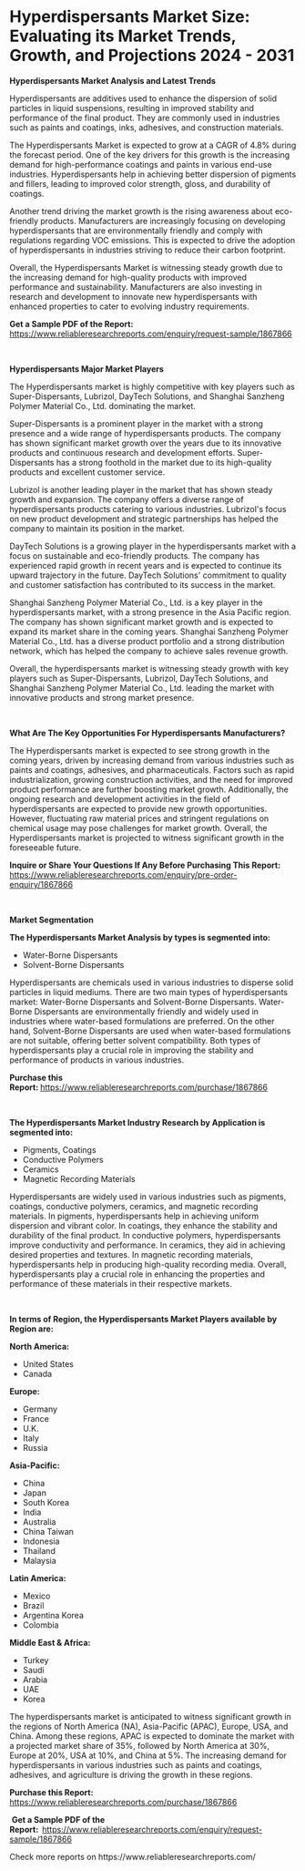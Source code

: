 <p><h1>Hyperdispersants Market Size: Evaluating its Market Trends, Growth, and Projections 2024 - 2031</h1></p><p><strong>Hyperdispersants Market Analysis and Latest Trends</strong></p>
<p><p>Hyperdispersants are additives used to enhance the dispersion of solid particles in liquid suspensions, resulting in improved stability and performance of the final product. They are commonly used in industries such as paints and coatings, inks, adhesives, and construction materials.</p><p>The Hyperdispersants Market is expected to grow at a CAGR of 4.8% during the forecast period. One of the key drivers for this growth is the increasing demand for high-performance coatings and paints in various end-use industries. Hyperdispersants help in achieving better dispersion of pigments and fillers, leading to improved color strength, gloss, and durability of coatings.</p><p>Another trend driving the market growth is the rising awareness about eco-friendly products. Manufacturers are increasingly focusing on developing hyperdispersants that are environmentally friendly and comply with regulations regarding VOC emissions. This is expected to drive the adoption of hyperdispersants in industries striving to reduce their carbon footprint.</p><p>Overall, the Hyperdispersants Market is witnessing steady growth due to the increasing demand for high-quality products with improved performance and sustainability. Manufacturers are also investing in research and development to innovate new hyperdispersants with enhanced properties to cater to evolving industry requirements.</p></p>
<p><strong>Get a Sample PDF of the Report:&nbsp;</strong> <a href="https://www.reliableresearchreports.com/enquiry/request-sample/1867866">https://www.reliableresearchreports.com/enquiry/request-sample/1867866</a></p>
<p>&nbsp;</p>
<p><strong>Hyperdispersants Major Market Players</strong></p>
<p><p>The Hyperdispersants market is highly competitive with key players such as Super-Dispersants, Lubrizol, DayTech Solutions, and Shanghai Sanzheng Polymer Material Co., Ltd. dominating the market. </p><p>Super-Dispersants is a prominent player in the market with a strong presence and a wide range of hyperdispersants products. The company has shown significant market growth over the years due to its innovative products and continuous research and development efforts. Super-Dispersants has a strong foothold in the market due to its high-quality products and excellent customer service.</p><p>Lubrizol is another leading player in the market that has shown steady growth and expansion. The company offers a diverse range of hyperdispersants products catering to various industries. Lubrizol's focus on new product development and strategic partnerships has helped the company to maintain its position in the market.</p><p>DayTech Solutions is a growing player in the hyperdispersants market with a focus on sustainable and eco-friendly products. The company has experienced rapid growth in recent years and is expected to continue its upward trajectory in the future. DayTech Solutions' commitment to quality and customer satisfaction has contributed to its success in the market.</p><p>Shanghai Sanzheng Polymer Material Co., Ltd. is a key player in the hyperdispersants market, with a strong presence in the Asia Pacific region. The company has shown significant market growth and is expected to expand its market share in the coming years. Shanghai Sanzheng Polymer Material Co., Ltd. has a diverse product portfolio and a strong distribution network, which has helped the company to achieve sales revenue growth.</p><p>Overall, the hyperdispersants market is witnessing steady growth with key players such as Super-Dispersants, Lubrizol, DayTech Solutions, and Shanghai Sanzheng Polymer Material Co., Ltd. leading the market with innovative products and strong market presence.</p></p>
<p>&nbsp;</p>
<p><strong>What Are The Key Opportunities For Hyperdispersants Manufacturers?</strong></p>
<p><p>The Hyperdispersants market is expected to see strong growth in the coming years, driven by increasing demand from various industries such as paints and coatings, adhesives, and pharmaceuticals. Factors such as rapid industrialization, growing construction activities, and the need for improved product performance are further boosting market growth. Additionally, the ongoing research and development activities in the field of hyperdispersants are expected to provide new growth opportunities. However, fluctuating raw material prices and stringent regulations on chemical usage may pose challenges for market growth. Overall, the Hyperdispersants market is projected to witness significant growth in the foreseeable future.</p></p>
<p><strong>Inquire or Share Your Questions If Any Before Purchasing This Report:</strong> <a href="https://www.reliableresearchreports.com/enquiry/pre-order-enquiry/1867866">https://www.reliableresearchreports.com/enquiry/pre-order-enquiry/1867866</a></p>
<p>&nbsp;</p>
<p><strong>Market Segmentation</strong></p>
<p><strong>The Hyperdispersants Market Analysis by types is segmented into:</strong></p>
<p><ul><li>Water-Borne Dispersants</li><li>Solvent-Borne Dispersants</li></ul></p>
<p><p>Hyperdispersants are chemicals used in various industries to disperse solid particles in liquid mediums. There are two main types of hyperdispersants market: Water-Borne Dispersants and Solvent-Borne Dispersants. Water-Borne Dispersants are environmentally friendly and widely used in industries where water-based formulations are preferred. On the other hand, Solvent-Borne Dispersants are used when water-based formulations are not suitable, offering better solvent compatibility. Both types of hyperdispersants play a crucial role in improving the stability and performance of products in various industries.</p></p>
<p><strong>Purchase this Report:&nbsp;</strong><a href="https://www.reliableresearchreports.com/purchase/1867866">https://www.reliableresearchreports.com/purchase/1867866</a></p>
<p>&nbsp;</p>
<p><strong>The Hyperdispersants Market Industry Research by Application is segmented into:</strong></p>
<p><ul><li>Pigments, Coatings</li><li>Conductive Polymers</li><li>Ceramics</li><li>Magnetic Recording Materials</li></ul></p>
<p><p>Hyperdispersants are widely used in various industries such as pigments, coatings, conductive polymers, ceramics, and magnetic recording materials. In pigments, hyperdispersants help in achieving uniform dispersion and vibrant color. In coatings, they enhance the stability and durability of the final product. In conductive polymers, hyperdispersants improve conductivity and performance. In ceramics, they aid in achieving desired properties and textures. In magnetic recording materials, hyperdispersants help in producing high-quality recording media. Overall, hyperdispersants play a crucial role in enhancing the properties and performance of these materials in their respective markets.</p></p>
<p>&nbsp;</p>
<p><strong>In terms of Region, the Hyperdispersants Market Players available by Region are:</strong></p>
<p>
    <p> <strong> North America: </strong>
        <ul>
            <li>United States</li>
            <li>Canada</li>
        </ul>
        </p> 
    <p> <strong> Europe: </strong>
        <ul>
            <li>Germany</li>
            <li>France</li>
            <li>U.K.</li>
            <li>Italy</li>
            <li>Russia</li>
        </ul>
        </p> 
    <p> <strong> Asia-Pacific: </strong>
        <ul>
            <li>China</li>
            <li>Japan</li>
            <li>South Korea</li>
            <li>India</li>
            <li>Australia</li>
            <li>China Taiwan</li>
            <li>Indonesia</li>
            <li>Thailand</li>
            <li>Malaysia</li>
        </ul>
        </p> 
    <p> <strong> Latin America: </strong>
        <ul>
            <li>Mexico</li>
            <li>Brazil</li>
            <li>Argentina Korea</li>
            <li>Colombia</li>
        </ul>
        </p> 
    <p> <strong> Middle East & Africa: </strong>
        <ul>
            <li>Turkey</li>
            <li>Saudi</li>
            <li>Arabia</li>
            <li>UAE</li>
            <li>Korea</li>
        </ul>
    </p>
    </p>
<p><p>The hyperdispersants market is anticipated to witness significant growth in the regions of North America (NA), Asia-Pacific (APAC), Europe, USA, and China. Among these regions, APAC is expected to dominate the market with a projected market share of 35%, followed by North America at 30%, Europe at 20%, USA at 10%, and China at 5%. The increasing demand for hyperdispersants in various industries such as paints and coatings, adhesives, and agriculture is driving the growth in these regions.</p></p>
<p><strong>Purchase this Report: </strong><a href="https://www.reliableresearchreports.com/purchase/1867866">https://www.reliableresearchreports.com/purchase/1867866</a></p>
<p>&nbsp;<strong>Get a Sample PDF of the Report:&nbsp;&nbsp;</strong><a href="https://www.reliableresearchreports.com/enquiry/request-sample/1867866">https://www.reliableresearchreports.com/enquiry/request-sample/1867866</a></p>
<p><strong></strong></p>
<p>Check more reports on https://www.reliableresearchreports.com/</p>